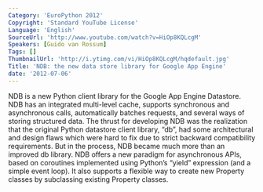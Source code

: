 ```yaml
---
Category: 'EuroPython 2012'
Copyright: 'Standard YouTube License'
Language: 'English'
SourceUrl: 'http://www.youtube.com/watch?v=HiOp8KQLcgM'
Speakers: [Guido van Rossum]
Tags: []
ThumbnailUrl: 'http://i.ytimg.com/vi/HiOp8KQLcgM/hqdefault.jpg'
Title: 'NDB: the new data store library for Google App Engine'
date: '2012-07-06'
---
```

NDB is a new Python client library for the Google App Engine Datastore. NDB
has an integrated multi-level cache, supports synchronous and asynchronous
calls, automatically batches requests, and several ways of storing structured
data. The thrust for developing NDB was the realization that the original
Python datastore client library, “db”, had some architectural and design flaws
which were hard to fix due to strict backward compatibility requirements. But
in the process, NDB became much more than an improved db library. NDB offers a
new paradigm for asynchronous APIs, based on coroutines implemented using
Python’s “yield” expression (and a simple event loop). It also supports a
flexible way to create new Property classes by subclassing existing Property
classes.
